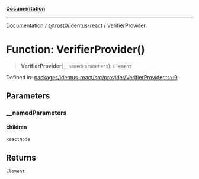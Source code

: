 [**Documentation**](../../../README.md)

***

[Documentation](../../../README.md) / [@trust0/identus-react](../README.md) / VerifierProvider

# Function: VerifierProvider()

> **VerifierProvider**(`__namedParameters`): `Element`

Defined in: [packages/identus-react/src/provider/VerifierProvider.tsx:9](https://github.com/trust0-project/identus/blob/8c997fd92e0dce0bcaca8f585657564361867728/packages/identus-react/src/provider/VerifierProvider.tsx#L9)

## Parameters

### \_\_namedParameters

#### children

`ReactNode`

## Returns

`Element`
